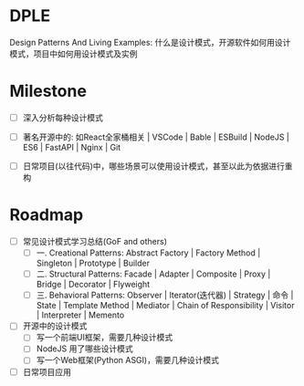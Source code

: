 # DPLE
Design Patterns And Living Examples: 什么是设计模式，开源软件如何用设计模式，项目中如何用设计模式及实例


# Milestone
- [ ] 深入分析每种设计模式
- [ ] 著名开源中的: 如React全家桶相关 | VSCode | Bable | ESBuild | NodeJS | ES6 | FastAPI | Nginx | Git
- [ ] 日常项目(以往代码)中，哪些场景可以使用设计模式，甚至以此为依据进行重构


# Roadmap
- [ ] 常见设计模式学习总结(GoF and others)
    - [ ] 一. Creational Patterns: Abstract Factory | Factory Method | Singleton | Prototype | Builder
    - [ ] 二. Structural Patterns: Facade | Adapter | Composite | Proxy | Bridge | Decorator | Flyweight
    - [ ] 三. Behavioral Patterns: Observer |  Iterator(迭代器) | Strategy | 命令 | State | Template Method | Mediator | Chain of Responsibility | Visitor | Interpreter | Memento
- [ ] 开源中的设计模式
    - [ ] 写一个前端UI框架，需要几种设计模式
    - [ ] NodeJS 用了哪些设计模式
    - [ ] 写一个Web框架(Python ASGI)，需要几种设计模式
- [ ] 日常项目应用

